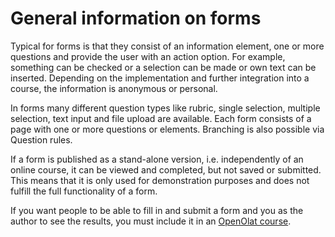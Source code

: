 # General information on forms

Typical for forms is that they consist of an information element, one or more questions and provide the user with an action option. For example, something can be checked or a selection can be made or own text can be inserted. Depending on the implementation and further integration into a course, the information is anonymous or personal.

In forms many different question types like rubric, single selection, multiple selection, text input and file upload are available. Each form consists of a page with one or more questions or elements. Branching is also possible via Question rules.

If a form is published as a stand-alone version, i.e. independently of an online course, it can be viewed and completed, but not saved or submitted. This means that it is only used for demonstration purposes and does not fulfill the full functionality of a form.

If you want people to be able to fill in and submit a form and you as the author to see the results, you must include it in an [OpenOlat course](Forms_in_Courses.md).


